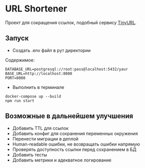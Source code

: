 # URL Shortener

Проект для сокращения ссылок, подобный сервису [TinyURL](https://tinyurl.com/).

## Запуск
- Создать .env файл в рут директории

Содержимое:
```
DATABASE_URL=postgresql://root:pass@localhost:5432/yaur
BASE_URL=http://localhost:8080
PORT=8080
```

- Выполнить в терминале
```
docker-compose up --build
npm run start
```

## Возможные в дальнейшем улучшения

- Добавить TTL для ссылок
- Добавить конфиг для сохранения переменных окружения
- Перенести миграции в деплой
- Human-readable ошибки, не возвращать ошибки напрямую
- Проверять доступность ссылки перед сохранением в БД
- Добавить тесты
- Добавить метрики и адекватное логирование